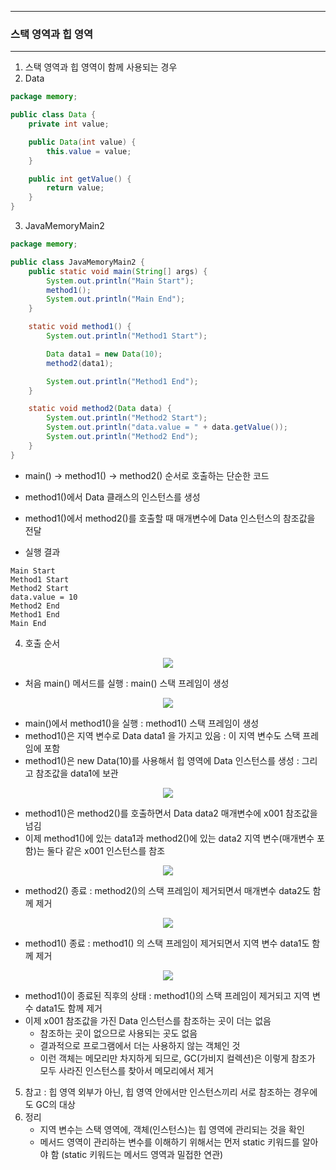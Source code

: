 -----
### 스택 영역과 힙 영역
-----
1. 스택 영역과 힙 영역이 함께 사용되는 경우
2. Data
```java
package memory;

public class Data {
    private int value;

    public Data(int value) {
        this.value = value;
    }

    public int getValue() {
        return value;
    }
}
```

3. JavaMemoryMain2
```java
package memory;

public class JavaMemoryMain2 {
    public static void main(String[] args) {
        System.out.println("Main Start");
        method1();
        System.out.println("Main End");
    }

    static void method1() {
        System.out.println("Method1 Start");

        Data data1 = new Data(10);
        method2(data1);

        System.out.println("Method1 End");
    }

    static void method2(Data data) {
        System.out.println("Method2 Start");
        System.out.println("data.value = " + data.getValue());
        System.out.println("Method2 End");
    }
}
```
  - main() → method1() → method2() 순서로 호출하는 단순한 코드
  - method1()에서 Data 클래스의 인스턴스를 생성
  - method1()에서 method2()를 호출할 때 매개변수에 Data 인스턴스의 참조값을 전달

  - 실행 결과
```
Main Start
Method1 Start
Method2 Start
data.value = 10
Method2 End
Method1 End
Main End
```

4. 호출 순서
<div align="center">
<img src="https://github.com/user-attachments/assets/cd69fafe-fdc3-43ac-bd64-9fa166d1a56f">
</div>

  - 처음 main() 메서드를 실행 : main() 스택 프레임이 생성

<div align="center">
<img src="https://github.com/user-attachments/assets/4f9c538f-96ee-4322-89d6-dc5c2799d65c">
</div>

   - main()에서 method1()을 실행 : method1() 스택 프레임이 생성
   - method1()은 지역 변수로 Data data1 을 가지고 있음 : 이 지역 변수도 스택 프레임에 포함
   - method1()은 new Data(10)를 사용해서 힙 영역에 Data 인스턴스를 생성 : 그리고 참조값을 data1에 보관
     
<div align="center">
<img src="https://github.com/user-attachments/assets/7b84c14a-a79f-42b6-8503-34549f8f4fe6">
</div>

   - method1()은 method2()를 호출하면서 Data data2 매개변수에 x001 참조값을 넘김
   - 이제 method1()에 있는 data1과 method2()에 있는 data2 지역 변수(매개변수 포함)는 둘다 같은 x001 인스턴스를 참조

<div align="center">
<img src="https://github.com/user-attachments/assets/2e30f5b3-e0a8-4d12-859e-c16dbbe6287a">
</div>

   - method2() 종료 : method2()의 스택 프레임이 제거되면서 매개변수 data2도 함께 제거
<div align="center">
<img src="https://github.com/user-attachments/assets/39fa6b1b-993a-45ae-b714-ea03eacea9a8">
</div>

  - method1() 종료 : method1() 의 스택 프레임이 제거되면서 지역 변수 data1도 함께 제거
<div align="center">
<img src="https://github.com/user-attachments/assets/73675a89-3f67-4995-ad00-0634525b0cb9">
</div>

   - method1()이 종료된 직후의 상태 : method1()의 스택 프레임이 제거되고 지역 변수 data1도 함께 제거
   - 이제 x001 참조값을 가진 Data 인스턴스를 참조하는 곳이 더는 없음
     + 참조하는 곳이 없으므로 사용되는 곳도 없음
     + 결과적으로 프로그램에서 더는 사용하지 않는 객체인 것
     + 이런 객체는 메모리만 차지하게 되므로, GC(가비지 컬렉션)은 이렇게 참조가 모두 사라진 인스턴스를 찾아서 메모리에서 제거

5. 참고 : 힙 영역 외부가 아닌, 힙 영역 안에서만 인스턴스끼리 서로 참조하는 경우에도 GC의 대상
6. 정리
   - 지역 변수는 스택 영역에, 객체(인스턴스)는 힙 영역에 관리되는 것을 확인
   - 메서드 영역이 관리하는 변수를 이해하기 위해서는 먼저 static 키워드를 알아야 함 (static 키워드는 메서드 영역과 밀접한 연관)
